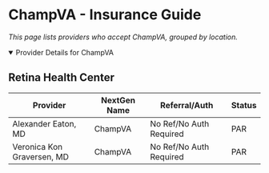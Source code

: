 # ChampVA - Insurance Guide

*This page lists providers who accept ChampVA, grouped by location.*

<details open><summary>Provider Details for ChampVA</summary>

## Retina Health Center

| Provider | NextGen Name | Referral/Auth | Status |
|----------|-------------|--------------|--------|
| Alexander Eaton, MD | ChampVA | No Ref/No Auth Required | PAR |
| Veronica Kon Graversen, MD | ChampVA | No Ref/No Auth Required | PAR |

</details>

